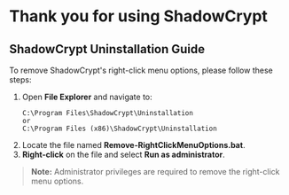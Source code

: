 # Thank you for using **ShadowCrypt**

## ShadowCrypt Uninstallation Guide

To remove ShadowCrypt's right-click menu options, please follow these steps:

1. Open **File Explorer** and navigate to:
    ```
    C:\Program Files\ShadowCrypt\Uninstallation  
    or  
    C:\Program Files (x86)\ShadowCrypt\Uninstallation
    ```
2. Locate the file named **Remove-RightClickMenuOptions.bat**.
3. **Right-click** on the file and select **Run as administrator**.

> **Note:** Administrator privileges are required to remove the right-click menu options.
